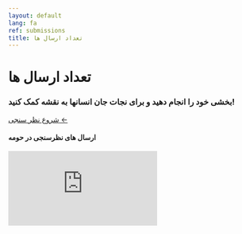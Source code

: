 ```yaml
---
layout: default
lang: fa
ref: submissions
title: تعداد ارسال ها
---
```

# تعداد ارسال ها
### بخشی خود را انجام دهید و برای نجات جان انسانها به نقشه کمک کنید!
<a href="https://survey123.arcgis.com/share/222d0a19757847c99fe3b0674e2ad932?lang=fa" class="btn">شروع نظر سنجی ←</a>
#### ارسال های نظرسنجی در حومه
<div class="embed"><iframe src="https://arcgis.com/apps/TimeAware/index.html?appid=3bd46ea4c176495da28c65170610128d" title="TRackCOVIDKW Contribution Totals"  frameborder="0" allowfullscreen=""></iframe></div>
